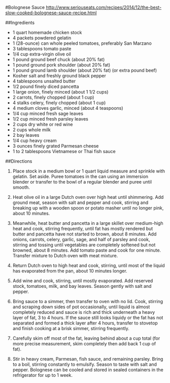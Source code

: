#Bolognese Sauce 
http://www.seriouseats.com/recipes/2014/12/the-best-slow-cooked-bolognese-sauce-recipe.html

##Ingredients

- 1 quart homemade chicken stock
- 4 packets powdered gelatin
- 1 (28-ounce) can whole peeled tomatoes, preferably San Marzano
- 3 tablespoons tomato paste
- 1/4 cup extra-virgin olive oil
- 1 pound ground beef chuck (about 20% fat)
- 1 pound ground pork shoulder (about 20% fat)
- 1 pound ground lamb shoulder (about 20% fat) (or extra pound beef)
- Kosher salt and freshly ground black pepper
- 4 tablespoons unsalted butter
- 1/2 pound finely diced pancetta
- 1 large onion, finely minced (about 1 1/2 cups)
- 2 carrots, finely chopped (about 1 cup)
- 4 stalks celery, finely chopped (about 1 cup)
- 4 medium cloves garlic, minced (about 4 teaspoons)
- 1/4 cup minced fresh sage leaves
- 1/2 cup minced fresh parsley leaves
- 2 cups dry white or red wine
- 2 cups whole milk
- 2 bay leaves
- 1/4 cup heavy cream
- 3 ounces finely grated Parmesan cheese
- 1 to 2 tablespoons Vietnamese or Thai fish sauce

##Directions

1. Place stock in a medium bowl or 1 quart liquid measure and sprinkle with gelatin. Set aside. Puree tomatoes in the can using an immersion blender or transfer to the bowl of a regular blender and puree until smooth.

2. Heat olive oil in a large Dutch oven over high heat until shimmering. Add ground meat, season with salt and pepper and cook, stirring and breaking up with a wooden spoon or potato masher until no longer pink, about 10 minutes.

3. Meanwhile, heat butter and pancetta in a large skillet over medium-high heat and cook, stirring frequently, until fat has mostly rendered but butter and pancetta have not started to brown, about 8 minutes. Add onions, carrots, celery, garlic, sage, and half of parsley and cook, stirring and tossing until vegetables are completely softened but not browned, about 8 minutes. Add tomato paste and cook for one minute. Transfer mixture to Dutch oven with meat mixture.

4. Return Dutch oven to high heat and cook, stirring, until most of the liquid has evaporated from the pan, about 10 minutes longer.

5. Add wine and cook, stirring, until mostly evaporated. Add reserved stock, tomatoes, milk, and bay leaves. Season gently with salt and pepper.

6. Bring sauce to a simmer, then transfer to oven with no lid. Cook, stirring and scraping down sides of pot occasionally, until liquid is almost completely reduced and sauce is rich and thick underneath a heavy layer of fat, 3 to 4 hours. If the sauce still looks liquidy or the fat has not separated and formed a thick layer after 4 hours, transfer to stovetop and finish cooking at a brisk simmer, stirring frequently.

7. Carefully skim off most of the fat, leaving behind about a cup total (for more precise measurement, skim completely then add back 1 cup of fat).

8. Stir in heavy cream, Parmesan, fish sauce, and remaining parsley. Bring to a boil, stirring constantly to emulsify. Season to taste with salt and pepper. Bolognese can be cooled and stored in sealed containers in the refrigerator for up to 1 week.

